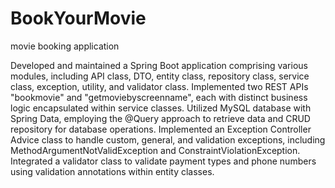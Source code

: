 # BookYourMovie
movie booking application

Developed and maintained a Spring Boot application comprising various modules, including API class, DTO, entity class, repository class, service class, exception, utility, and validator class.
Implemented two REST APIs "bookmovie" and "getmoviebyscreenname", each with distinct business logic encapsulated within service classes.
Utilized MySQL database with Spring Data, employing the @Query approach to retrieve data and CRUD repository for database operations.
Implemented an Exception Controller Advice class to handle custom, general, and validation exceptions, including MethodArgumentNotValidException and ConstraintViolationException.
Integrated a validator class to validate payment types and phone numbers using validation annotations within entity classes.
